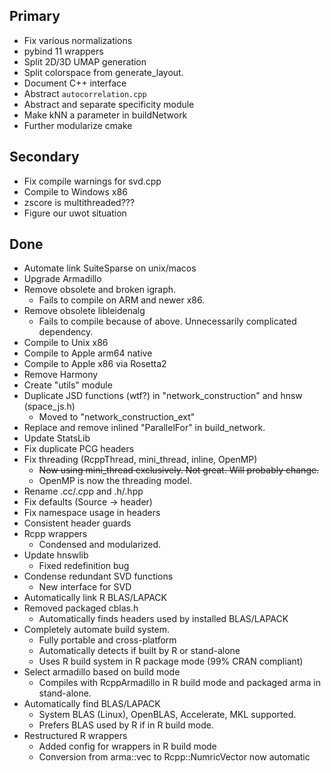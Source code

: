 ## Primary
* Fix various normalizations
* pybind 11 wrappers
* Split 2D/3D UMAP generation
* Split colorspace from generate_layout.
* Document C++ interface
* Abstract `autocorrelation.cpp`
* Abstract and separate specificity module
* Make kNN a parameter in buildNetwork
* Further modularize cmake 

## Secondary
* Fix compile warnings for svd.cpp
* Compile to Windows x86
* zscore is multithreaded???
* Figure our uwot situation

## Done
* Automate link SuiteSparse on unix/macos
* Upgrade Armadillo
* Remove obsolete and broken igraph.
  * Fails to compile on ARM and newer x86.
* Remove obsolete libleidenalg
  * Fails to compile because of above. Unnecessarily complicated dependency.
* Compile to Unix x86
* Compile to Apple arm64 native
* Compile to Apple x86 via Rosetta2
* Remove Harmony
* Create "utils" module
* Duplicate JSD functions (wtf?) in "network_construction" and hnsw (space_js.h)
    * Moved to "network_construction_ext"
* Replace and remove inlined "ParallelFor" in build_network.
* Update StatsLib
* Fix duplicate PCG headers
* Fix threading (RcppThread, mini_thread, inline, OpenMP)
  * <s>Now using mini_thread exclusively. Not great. Will probably change.</s>
  * OpenMP is now the threading model.
* Rename .cc/.cpp and .h/.hpp
* Fix defaults (Source -> header)
* Fix namespace usage in headers
* Consistent header guards
* Rcpp wrappers
  * Condensed and modularized.
* Update hnswlib
  * Fixed redefinition bug
* Condense redundant SVD functions
  * New interface for SVD
* Automatically link R BLAS/LAPACK
* Removed packaged cblas.h
  * Automatically finds headers used by installed BLAS/LAPACK
* Completely automate build system.
  * Fully portable and cross-platform
  * Automatically detects if built by R or stand-alone
  * Uses R build system in R package mode (99% CRAN compliant)
* Select armadillo based on build mode
  * Compiles with RcppArmadillo in R build mode and packaged arma in stand-alone.
* Automatically find BLAS/LAPACK
  * System BLAS (Linux), OpenBLAS, Accelerate, MKL supported.
  * Prefers BLAS used by R if in R build mode.
* Restructured R wrappers 
  * Added config for wrappers in R build mode
  * Conversion from arma::vec to Rcpp::NumricVector now automatic